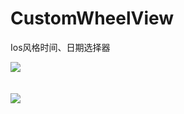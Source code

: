 CustomWheelView
===============

Ios风格时间、日期选择器

<img src='https://raw.githubusercontent.com/oszc/CustomWheelView/master/wheelview/src/main/res/drawable/date.png'/>
<br/>
<br/>
<br/>
<img src='https://raw.githubusercontent.com/oszc/CustomWheelView/master/wheelview/src/main/res/drawable/time.png'/>